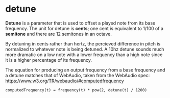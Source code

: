 # detune

**Detune** is a parameter that is used to offset a played note from its base frequency.  The unit for detune is **cents**; one cent is equivalent to 1/100 of a **semitone** and there are 12 semitones in an octave.

By detuning in cents rather than hertz, the percieved difference in pitch is normalized to whatever note is being detuned.  A 10hz detune sounds much more dramatic on a low note with a lower frequency than a high note since it is a higher percentage of its frequency.

The equation for producing an output frequency from a base frequency and a detune matches that of WebAudio, taken from the WebAudio spec: <https://www.w3.org/TR/webaudio/#computedfrequency>

`computedFrequency(t) = frequency(t) * pow(2, detune(t) / 1200)`
